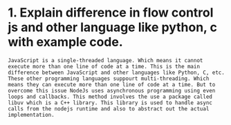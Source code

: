 # 1. Explain difference in flow control js and other language like python, c with example code.

    JavaScript is a single-threaded language. Which means it cannot execute more than one line of code at a time. This is the main difference between JavaScript and other languages like Python, C, etc. These other programming languages suppourt multi-threading. Which means they can execute more than one line of code at a time. But to overcome this issue NodeJs uses asynchronous programming using even loops and callbacks. This method involves the use a package called libuv which is a C++ library. This library is used to handle async calls from the nodejs runtime and also to abstract out the actual implementation.

